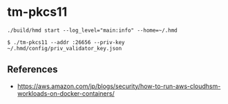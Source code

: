 # tm-pkcs11

```
./build/hmd start --log_level="main:info" --home=~/.hmd
```

```
$ ./tm-pkcs11 --addr :26656 --priv-key ~/.hmd/config/priv_validator_key.json 
```

## References 
- https://aws.amazon.com/jp/blogs/security/how-to-run-aws-cloudhsm-workloads-on-docker-containers/
